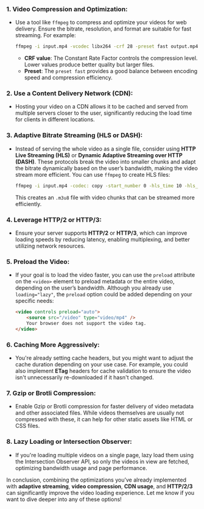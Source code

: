 ### 1. **Video Compression and Optimization:**
   - Use a tool like `ffmpeg` to compress and optimize your videos for web delivery. Ensure the bitrate, resolution, and format are suitable for fast streaming. For example:
     ```bash
     ffmpeg -i input.mp4 -vcodec libx264 -crf 28 -preset fast output.mp4
     ```
     - **CRF value**: The Constant Rate Factor controls the compression level. Lower values produce better quality but larger files.
     - **Preset**: The `preset fast` provides a good balance between encoding speed and compression efficiency.

### 2. **Use a Content Delivery Network (CDN):**
   - Hosting your video on a CDN allows it to be cached and served from multiple servers closer to the user, significantly reducing the load time for clients in different locations.

### 3. **Adaptive Bitrate Streaming (HLS or DASH):**
   - Instead of serving the whole video as a single file, consider using **HTTP Live Streaming (HLS)** or **Dynamic Adaptive Streaming over HTTP (DASH)**. These protocols break the video into smaller chunks and adapt the bitrate dynamically based on the user’s bandwidth, making the video stream more efficient. You can use `ffmpeg` to create HLS files:
     ```bash
     ffmpeg -i input.mp4 -codec: copy -start_number 0 -hls_time 10 -hls_list_size 0 -f hls output.m3u8
     ```
     This creates an `.m3u8` file with video chunks that can be streamed more efficiently.

### 4. **Leverage HTTP/2 or HTTP/3:**
   - Ensure your server supports **HTTP/2** or **HTTP/3**, which can improve loading speeds by reducing latency, enabling multiplexing, and better utilizing network resources.

### 5. **Preload the Video:**
   - If your goal is to load the video faster, you can use the `preload` attribute on the `<video>` element to preload metadata or the entire video, depending on the user’s bandwidth. Although you already use `loading="lazy"`, the `preload` option could be added depending on your specific needs:
     ```html
     <video controls preload="auto">
         <source src="/video" type="video/mp4" />
         Your browser does not support the video tag.
     </video>
     ```

### 6. **Caching More Aggressively:**
   - You're already setting cache headers, but you might want to adjust the cache duration depending on your use case. For example, you could also implement **ETag** headers for cache validation to ensure the video isn't unnecessarily re-downloaded if it hasn't changed.

### 7. **Gzip or Brotli Compression:**
   - Enable Gzip or Brotli compression for faster delivery of video metadata and other associated files. While videos themselves are usually not compressed with these, it can help for other static assets like HTML or CSS files.

### 8. **Lazy Loading or Intersection Observer:**
   - If you're loading multiple videos on a single page, lazy load them using the Intersection Observer API, so only the videos in view are fetched, optimizing bandwidth usage and page performance.

In conclusion, combining the optimizations you’ve already implemented with **adaptive streaming**, **video compression**, **CDN usage**, and **HTTP/2/3** can significantly improve the video loading experience. Let me know if you want to dive deeper into any of these options!
